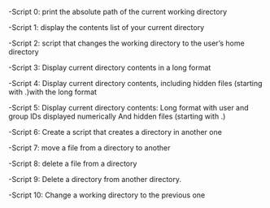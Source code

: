 -Script 0:
print the absolute path of the current working directory

-Script 1:
display the contents list of your current directory

-Script 2:
script that changes the working directory to the user’s home directory

-Script 3:
Display current directory contents in a long format

-Script 4:
Display current directory contents, including hidden files (starting with .)with the long format

-Script 5:
Display current directory contents: Long format with user and group IDs displayed numerically
 And hidden files (starting with .)

-Script 6:
Create a script that creates a directory in another one

-Script 7:
move a file from a directory to another

-Script 8:
delete a file from a directory

-Script 9:
Delete a directory from another directory.

-Script 10:
Change a working directory to the previous one   


